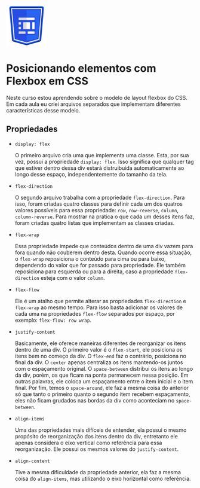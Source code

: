 ![Logo do curso posicionando elementos com flex box em CSS](assets/flex-box-logo.png) 

# Posicionando elementos com Flexbox em CSS

Neste curso estou aprendendo sobre o modelo de layout flexbox do CSS. Em cada aula eu criei arquivos separados que implementam diferentes características desse modelo.

## Propriedades

* `display: flex`

    O primeiro arquivo cria uma que implementa uma classe. Esta, por sua vez, possui a propriedade `display: flex`. Isso significa que qualquer tag que estiver dentro dessa div estará distruibuída automaticamente ao longo desse espaço, independentemente do tamanho da tela.

* `flex-direction`

    O segundo arquivo trabalha com a propriedade `flex-direction`. Para isso, foram criadas quatro classes para definir cada um dos quatros valores possíveis para essa propriedade: `row`, `row-reverse`, `column`, `column-reverse`. Para mostrar na prática o que cada um desses itens faz, foram criadas quatro listas que implementam as classes criadas.

* `flex-wrap`

    Essa propriedade impede que conteúdos dentro de uma div vazem para fora quando não couberem dentro desta. Quando ocorre essa situação, o `flex-wrap` reposiciona o conteúdo para cima ou para baixo, dependendo do valor que for passado para propriedade. Ele também reposiciona para esquerda ou para a direita, caso a propriedade `flex-direction` esteja com o valor `column`.

* `flex-flow`

    Ele é um atalho que permite alterar as propriedades `flex-direction` e `flex-wrap` ao mesmo tempo. Para isso basta adicionar os valores de cada uma na propriedades `flex-flow` separados por espaço, por exemplo: `flex-flow: row wrap`.

* `justify-content`

    Basicamente, ele oferece maneiras diferentes de reorganizar os itens dentro de uma div. O primeiro valor é o `flex-start`, ele posiciona os itens bem no começo da div. O `flex-end` faz o contrário, posiciona no final da div. O `center` apenas centraliza os itens mantendo-os juntos com o espaçamento original. O `space-between` distribuí os itens ao longo da div, porém, os que ficam na ponta permanecem nessa posição. Em outras palavras, ele coloca um espaçamento entre o item inicial e o item final. Por fim, temos o `space-around`, ele faz a mesma coisa do anterior só que tanto o primeiro quanto o segundo item recebem espaçamento, eles não ficam grudados nas bordas da div como aconteciam no `space-between`.

* `align-items`

    Uma das propriedades mais difíceis de entender, ela possui o mesmo propósito de reorganização dos itens dentro da div, entretanto ele apenas considera o eixo vertical como referência para essa reorganização. Ele possui os mesmos valores do `justify-content`.

* `align-content`

    Tive a mesma dificuldade da propriedade anterior, ela faz a mesma coisa do `align-items`, mas utilizando o eixo horizontal como referência.

